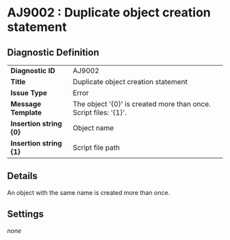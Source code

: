 # AJ9002 : Duplicate object creation statement

## Diagnostic Definition

<table>
  <tr>
    <td class="header"><b>Diagnostic ID</b></td>
    <td>AJ9002</td>
  </tr>
  <tr>
    <td class="header"><b>Title</b></td>
    <td>Duplicate object creation statement</td>
  </tr>
  <tr>
    <td class="header"><b>Issue Type</b></td>
    <td>Error</td>
  </tr>
  <tr>
    <td class="header"><b>Message Template</b></td>
    <td>The object '{0}' is created more than once. Script files: '{1}'.</td>
  </tr>
    <tr>
    <td class="header"><b>Insertion string {0}</b></td>
    <td>Object name</td>
  </tr>
  <tr>
    <td class="header"><b>Insertion string {1}</b></td>
    <td>Script file path</td>
  </tr>

</table>

## Details

An object with the same name is created more than once.


## Settings

*none*


